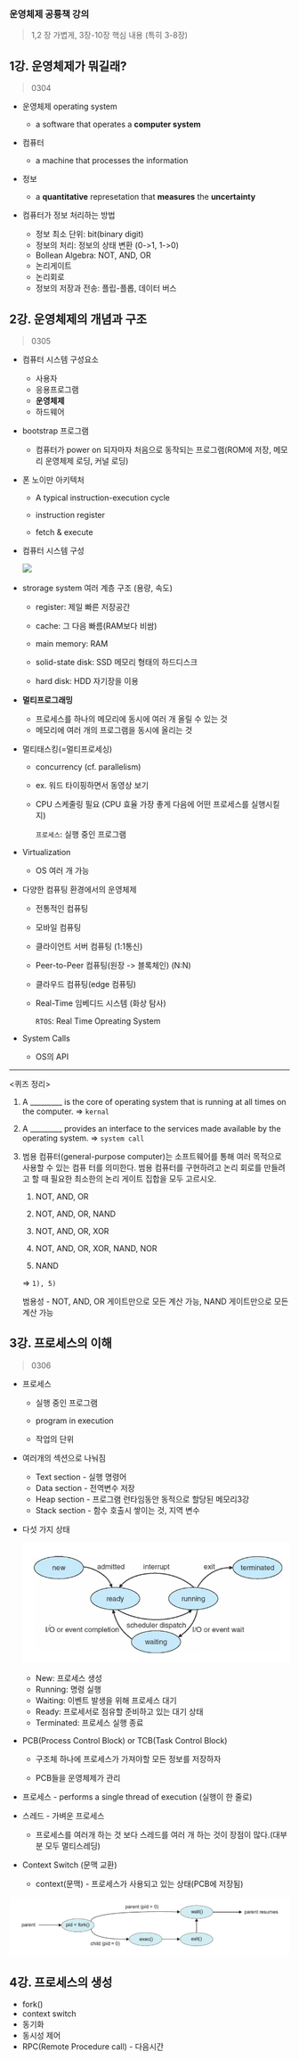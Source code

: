 ### 운영체제 공룡책 강의

> 1,2 장 가볍게, 3장-10장 핵심 내용 (특히 3-8장)

## 1강. 운영체제가 뭐길래? 

> 0304

- 운영체제 operating system 
  - a software that operates a **computer system**

- 컴퓨터
  - a machine that processes the information
- 정보
  - a **quantitative** represetation that **measures** the **uncertainty**
- 컴퓨터가 정보 처리하는 방법
  - 정보 최소 단위: bit(binary digit)
  - 정보의 처리: 정보의 상태 변환 (0->1, 1->0)
  - Bollean Algebra: NOT, AND, OR
  - 논리게이트
  - 논리회로
  - 정보의 저장과 전송: 플립-플롭, 데이터 버스



## 2강. 운영체제의 개념과 구조

> 0305

- 컴퓨터 시스템 구성요소
  - 사용자
  - 응용프로그램
  - **운영체제**
  - 하드웨어

- bootstrap 프로그램

  - 컴퓨터가 power on 되자마자 처음으로 동작되는 프로그램(ROM에 저장, 메모리 운영체제 로딩, 커널 로딩)

- 폰 노이만 아키텍처

  - A typical instruction-execution cycle

  - instruction register

  - fetch & execute

- 컴퓨터 시스템 구성

  ![](C:\Users\김지은\Desktop\CS-Study\images\2.PNG)

- strorage system 여러 계층 구조 (용량, 속도)

  - register: 제일 빠른 저장공간
  - cache: 그 다음 빠름(RAM보다 비쌈)
  - main memory:  RAM
  - solid-state disk: SSD 메모리 형태의 하드디스크

  - hard disk: HDD 자기장을 이용

- **멀티프로그래밍**
  - 프로세스를 하나의 메모리에 동시에 여러 개 올릴 수 있는 것
  - 메모리에 여러 개의 프로그램을 동시에 올리는 것

- 멀티태스킹(=멀티프로세싱)

  -  concurrency (cf. parallelism)

  - ex. 워드 타이핑하면서 동영상 보기

  - CPU 스케줄링 필요 (CPU 효율 가장 좋게 다음에 어떤 프로세스를 실행시킬지)

    `프로세스`: 실행 중인 프로그램

- Virtualization

  - OS 여러 개 가능

- 다양한 컴퓨팅 환경에서의 운영체제

  - 전통적인 컴퓨팅
  - 모바일 컴퓨팅
  - 클라이언트 서버 컴퓨팅 (1:1통신)
  - Peer-to-Peer 컴퓨팅(원장 -> 블록체인) (N:N)
  - 클라우드 컴퓨팅(edge 컴퓨팅)

  - Real-Time 임베디드 시스템 (화상 탐사)

    `RTOS`: Real Time Opreating System

- System Calls

  - OS의 API 

---

<퀴즈 정리>

1.  A _________ is the core of operating system that is running at all times on the computer. => `kernal`

2. A _________ provides an interface to the services made available by the operating system. => `system call`

3. 범용 컴퓨터(general-purpose computer)는 소프트웨어를 통해 여러 목적으로 사용할 수 있는 컴퓨 터를 의미한다. 범용 컴퓨터를 구현하려고 논리 회로를 만들려고 할 때 필요한 최소한의 논리 게이트 집합을 모두 고르시오.

   1) NOT, AND, OR  

   2) NOT, AND, OR, NAND 

   3) NOT, AND, OR, XOR 

   4) NOT, AND, OR, XOR, NAND, NOR 

   5) NAND

   => `1), 5)`

   범용성 - NOT, AND, OR 게이트만으로 모든 계산 가능, NAND 게이트만으로 모든 계산 가능

   

## 3강. 프로세스의 이해

> 0306

- 프로세스

  - 실행 중인 프로그램
  - program in execution

  - 작업의 단위

- 여러개의 섹션으로 나눠짐

  - Text section - 실행 명령어
  - Data section - 전역변수 저장
  - Heap section - 프로그램 런타임동안 동적으로 할당된 메모리3강
  - Stack section - 함수 호출시 쌓이는 것, 지역 변수

- 다섯 가지 상태

  ![](images/3.PNG)

  - New: 프로세스 생성
  -  Running: 명령 실행
  - Waiting: 이벤트 발생을 위해 프로세스 대기
  - Ready: 프로세서로 점유할 준비하고 있는 대기 상태
  - Terminated: 프로세스 실행 종료

- PCB(Process Control Block) or TCB(Task Control Block) 

  - 구조체 하나에 프로세스가 가져야할 모든 정보를 저장하자 

  - PCB들을 운영체제가 관리

- 프로세스 - performs a single thread of execution (실행이 한 줄로)

- 스레드 - 가벼운 프로세스 
  -  프로세스를 여러개 하는 것 보다 스레드를 여러 개 하는 것이 장점이 많다.(대부분 모두 멀티스레딩)

- Context Switch (문맥 교환)
  - context(문맥)  - 프로세스가 사용되고 있는 상태(PCB에 저장됨)

![](images/4.PNG)



## 4강. 프로세스의 생성

- fork()
- context switch
- 동기화
- 동시성 제어
- RPC(Remote Procedure call) - 다음시간